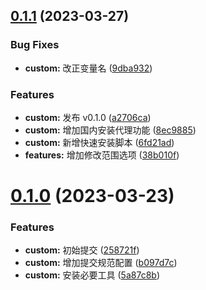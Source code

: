 ## [0.1.1](https://github.com/liwanggui/git-commit-style-guide/compare/v0.1.0...v0.1.1) (2023-03-27)


### Bug Fixes

* **custom:** 改正变量名 ([9dba932](https://github.com/liwanggui/git-commit-style-guide/commit/9dba932c67bfd302e67307632d0761ac1cb378d5))


### Features

* **custom:** 发布 v0.1.0 ([a2706ca](https://github.com/liwanggui/git-commit-style-guide/commit/a2706ca648cc5c94e6950222368131ec58d16190))
* **custom:** 增加国内安装代理功能 ([8ec9885](https://github.com/liwanggui/git-commit-style-guide/commit/8ec98858cbb02f6fea828c6c1727beaddfa64c62))
* **custom:** 新增快速安装脚本 ([6fd21ad](https://github.com/liwanggui/git-commit-style-guide/commit/6fd21ad7d35e410d9b7a6563e6807323760220b2))
* **features:** 增加修改范围选项 ([38b010f](https://github.com/liwanggui/git-commit-style-guide/commit/38b010fba28b9c98d620e1cded36cc4eac16a116))



# [0.1.0](https://github.com/liwanggui/git-commit-style-guide/compare/258721fa06e32f0fa4bccc607e6cf13762b05bc0...v0.1.0) (2023-03-23)


### Features

* **custom:** 初始提交 ([258721f](https://github.com/liwanggui/git-commit-style-guide/commit/258721fa06e32f0fa4bccc607e6cf13762b05bc0))
* **custom:** 增加提交规范配置 ([b097d7c](https://github.com/liwanggui/git-commit-style-guide/commit/b097d7c36ccb31e7ebd7a3b3f8a562898d7fe731))
* **custom:** 安装必要工具 ([5a87c8b](https://github.com/liwanggui/git-commit-style-guide/commit/5a87c8bb0e4ed612c8e2ac03af4eec73e6e245bf))



